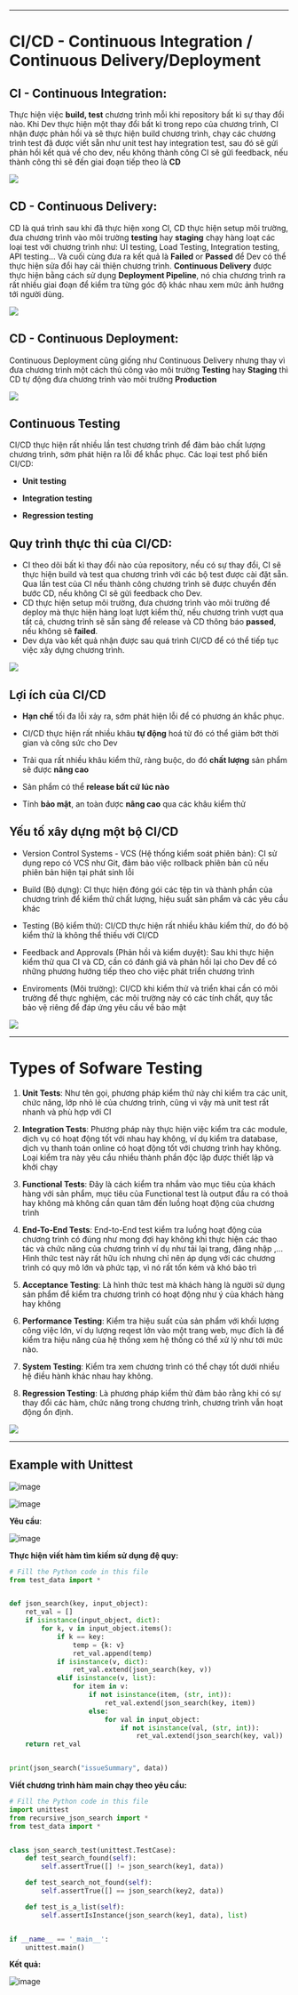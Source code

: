 ----------
# CI/CD - Continuous Integration / Continuous Delivery/Deployment

## CI - Continuous Integration: 
Thực hiện việc **build, test** chương trình mỗi khi repository bất kì sự thay đổi nào. Khi Dev thực hiện một thay đổi bất kì trong repo của chương trình, CI nhận được phản hồi và sẽ thực hiện build chương trình, chạy các chương trình test đã được viết sẵn như unit test hay integration test, sau đó sẽ gửi phản hồi kết quả về cho dev, nếu không thành công CI sẽ gửi feedback, nếu thành công thì sẽ đến giai đoạn tiếp theo là **CD**

![](https://images.viblo.asia/cdd93d37-9ef1-477a-9650-cf17e307c958.png)

## CD - Continuous Delivery: 
CD là quá trình sau khi đã thực hiện xong CI, CD thực hiện setup môi trường, đưa chương trình vào môi trường **testing** hay **staging** chạy hàng loạt các loại test với chương trình như: UI testing, Load Testing, Integration testing, API testing... Và cuối cùng đưa ra kết quả là **Failed** or **Passed** để Dev có thể thực hiện sửa đổi hay cải thiện chương trình.
**Continuous Delivery** được thực hiện bằng cách sử dụng **Deployment Pipeline**, nó chia chương trình ra rất nhiều giai đoạn để kiểm tra từng góc độ khác nhau	xem mức ảnh hướng tới người dùng.

![](https://images.viblo.asia/0976a518-5fbb-4377-86b6-813376e20a65.png)

## CD - Continuous Deployment: 
Continuous Deployment cũng giống như Continuous Delivery nhưng thay vì đưa chương trình một cách thủ công vào môi trường **Testing** hay **Staging** thì CD tự động đưa chương trình vào môi trường **Production**

![](https://images.viblo.asia/59ee0d73-9611-4a33-a2e6-0116fe8e71c4.png)

## Continuous Testing
CI/CD thực hiện rất nhiều lần test chương trình để đảm bảo chất lượng chương trình, sớm phát hiện ra lỗi để khắc phục. Các loại test phổ biến CI/CD:

+ **Unit testing**
	
+ **Integration testing**
	
+ **Regression testing**

## Quy trình thực thi của CI/CD:
+ CI theo dõi bất kì thay đổi nào của repository, nếu có sự thay đổi, CI sẽ thực hiện build và test qua chương trình với các bộ test được cài đặt sẵn. Qua lần test của CI nếu thành công chương trình sẽ được chuyển đến bước CD, nếu không CI sẽ gửi feedback cho Dev.
+ CD thực hiện setup môi trường, đưa chương trình vào môi trường để deploy mà thực hiện hàng loạt lượt kiểm thử, nếu chương trình vượt qua tất cả, chương trình sẽ sẵn sàng để release và CD thông báo **passed**, nếu không sẽ **failed**. 
+ Dev dựa vào kết quả nhận được sau quá trình CI/CD để có thể tiếp tục việc xây dựng chương trình.

![](https://d3hi6wehcrq5by.cloudfront.net/itnavi-blog/2021/07/CI-CD-la-gi-1.png)

## Lợi ích của CI/CD

+ **Hạn chế** tối đa lỗi xảy ra, sớm phát hiện lỗi để có phương án khắc phục.
	
+ CI/CD thực hiện rất nhiều khâu **tự động** hoá từ đó có thể giảm bớt thời gian và công sức cho Dev
	
+ Trải qua rất nhiều khâu kiểm thử, ràng buộc, do đó **chất lượng** sản phẩm sẽ được **nâng cao**
	
+ Sản phẩm có thể **release bất cứ lúc nào**
	
+ Tính **bảo mật**, an toàn được **nâng cao** qua các khâu kiểm thử

## Yếu tố xây dựng một bộ CI/CD

+ Version Control Systems - VCS (Hệ thống kiểm soát phiên bản): CI sử dụng repo có VCS như Git, đảm bảo việc rollback phiên bản cũ nếu phiên bản hiện tại phát sinh lỗi
	
+ Build (Bộ dựng): CI thực hiện đóng gói các tệp tin và thành phần của chương trình để kiểm thử chất lượng, hiệu suất sản phẩm và các yêu cầu khác

+ Testing (Bộ kiểm thử): CI/CD thực hiện rất nhiều khâu kiểm thử, do đó bộ kiểm thử là không thể thiếu với CI/CD
	
+ Feedback and Approvals (Phản hồi và kiểm duyệt): Sau khi thực hiện kiểm thử qua CI và CD, cần có đánh giá và phản hồi lại cho Dev để có những phương hướng tiếp theo cho việc phát triển chương trình
	
+ Enviroments (Môi trường): CI/CD khi kiểm thử và triển khai cần có môi trường để thực nghiệm, các môi trường này có các tính chất, quy tắc bảo vệ riêng để đáp ứng yêu cầu về bảo mật

![](https://f.hubspotusercontent20.net/hubfs/2465122/Imported_Blog_Media/Product-feedback-build@2x.png)

----------
# Types of Sofware Testing

1. **Unit Tests**: Như tên gọi, phương pháp kiểm thử này chỉ kiểm tra các unit, chức năng, lớp nhỏ lẻ của chương trình, cũng vì vậy mà unit test rất nhanh và phù hợp với CI
	
2. **Integration Tests**: Phương pháp này thực hiện việc kiểm tra các module, dịch vụ có hoạt động tốt với nhau hay không, ví dụ kiểm tra database, dịch vụ thanh toán online có hoạt động tốt với chương trình hay không. Loại kiểm tra này yêu cầu nhiều thành phần độc lập được thiết lập và khởi chạy
	
3. **Functional Tests**: Đây là cách kiểm tra nhắm vào mục tiêu của khách hàng với sản phẩm, mục tiêu của Functional test là output đầu ra có thoả hay không mà không cần quan tâm đến luồng hoạt động của chương trình
	
4. **End-To-End Tests**: End-to-End test kiểm tra luồng hoạt động của chương trình có đúng như mong đợi hay không khi thực hiện các thao tác và chức năng của chương trình ví dụ như tải lại trang, đăng nhập ,... Hình thức test này rất hữu ích nhưng chỉ nên áp dụng với các chương trình có quy mô lớn và phức tạp, vì nó rất tốn kém và khó bảo trì
	
5. **Acceptance Testing**: Là hình thức test mà khách hàng là người sử dụng sản phẩm để kiểm tra chương trình có hoạt động như ý của khách hàng hay không
	
6. **Performance Testing**: Kiểm tra hiệu suất của sản phẩm với khối lượng công việc lớn, ví dụ lượng reqest lớn vào một trang web, mục đích là để kiểm tra hiệu năng của hệ thống xem hệ thống có thể xử lý như tới mức nào.
	
7. **System Testing**: Kiểm tra xem chương trình có thể chạy tốt dưới nhiều hệ điều hành khác nhau hay không.
	
8. **Regression Testing**: Là phương pháp kiểm thử đảm bảo rằng khi có sự thay đổi các hàm, chức năng trong chương trình, chương trình vẫn hoạt động ổn định.

![](https://cdn.educba.com/academy/wp-content/uploads/2019/08/Types-of-Software-Testing.png)

----------
## Example with Unittest

![image](https://user-images.githubusercontent.com/80806913/222394555-44b40949-b184-4f2d-a58b-a56f361a100e.png)

![image](https://user-images.githubusercontent.com/80806913/222394376-c64eca36-3117-4be1-93ce-b46d66fb6256.png)

**Yêu cầu**:

![image](https://user-images.githubusercontent.com/80806913/222395019-d89895c5-0aab-4f85-a2bb-afd5b96c7325.png)

**Thực hiện viết hàm tìm kiếm sử dụng đệ quy:**

```python
# Fill the Python code in this file
from test_data import *


def json_search(key, input_object):
    ret_val = []
    if isinstance(input_object, dict): 
        for k, v in input_object.items(): 
            if k == key:
                temp = {k: v}
                ret_val.append(temp)
            if isinstance(v, dict):  
                ret_val.extend(json_search(key, v))
            elif isinstance(v, list): 
                for item in v:
                    if not isinstance(item, (str, int)):  
                        ret_val.extend(json_search(key, item))
                    else:
                        for val in input_object:
                            if not isinstance(val, (str, int)):
                                ret_val.extend(json_search(key, val))
    return ret_val


print(json_search("issueSummary", data))

```

**Viết chương trình hàm main chạy theo yêu cầu:**

```python
# Fill the Python code in this file
import unittest
from recursive_json_search import *
from test_data import *


class json_search_test(unittest.TestCase):
    def test_search_found(self):
        self.assertTrue([] != json_search(key1, data))

    def test_search_not_found(self):
        self.assertTrue([] == json_search(key2, data))

    def test_is_a_list(self):
        self.assertIsInstance(json_search(key1, data), list)


if __name__ == '_main__':
    unittest.main()

```

**Kết quả:**

![image](https://user-images.githubusercontent.com/80806913/222396224-0f9a5f1b-bfe6-4a65-b3ba-13c311722c05.png)


